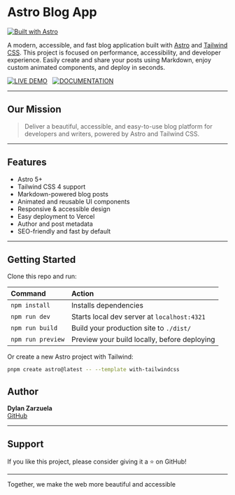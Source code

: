 # Astro Blog App

[![Built with Astro](https://astro.badg.es/v2/built-with-astro/small.svg)](https://astro.build)


A modern, accessible, and fast blog application built with [Astro](https://astro.build) and [Tailwind CSS](https://tailwindcss.com). This project is focused on performance, accessibility, and developer experience. Easily create and share your posts using Markdown, enjoy custom animated components, and deploy in seconds.

[![LIVE DEMO](https://img.shields.io/badge/LIVE_DEMO-4ECCA3?style=for-the-badge&logo=astro&logoColor=black)](https://astro-app-dylanzm.vercel.app/) &nbsp;
[![DOCUMENTATION](https://img.shields.io/badge/DOCUMENTATION-A682FF?style=for-the-badge&logo=astro&logoColor=black)](https://docs.astro.build/en/guides/integrations-guide/tailwind) &nbsp;

---

## Our Mission

> Deliver a beautiful, accessible, and easy-to-use blog platform for developers and writers, powered by Astro and Tailwind CSS.

---

## Features

- Astro 5+
- Tailwind CSS 4 support
- Markdown-powered blog posts
- Animated and reusable UI components
- Responsive & accessible design
- Easy deployment to Vercel
- Author and post metadata
- SEO-friendly and fast by default

---

## Getting Started

Clone this repo and run:

| Command           | Action                                       |
| :---------------- | :------------------------------------------- |
| `npm install`     | Installs dependencies                        |
| `npm run dev`     | Starts local dev server at `localhost:4321`  |
| `npm run build`   | Build your production site to `./dist/`      |
| `npm run preview` | Preview your build locally, before deploying |

Or create a new Astro project with Tailwind:

```sh
pnpm create astro@latest -- --template with-tailwindcss
```



## Author

**Dylan Zarzuela**  
[GitHub](https://github.com/DylanZM)

---

## Support

If you like this project, please consider giving it a ⭐ on GitHub!

---

Together, we make the web more beautiful and accessible
